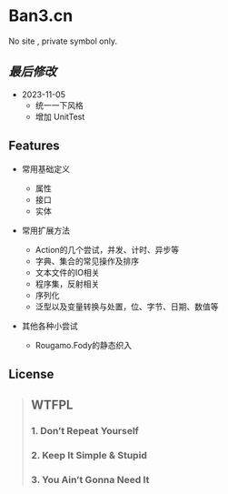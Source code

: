﻿# Ban3.cn
No site , private symbol only.

## _最后修改_

- 2023-11-05
  * 统一一下风格
  * 增加 UnitTest

## Features

- 常用基础定义

  * 属性
  * 接口
  * 实体

- 常用扩展方法

  * Action的几个尝试，并发、计时、异步等
  * 字典、集合的常见操作及排序
  * 文本文件的IO相关
  * 程序集，反射相关
  * 序列化
  * 泛型以及变量转换与处置，位、字节、日期、数值等

- 其他各种小尝试
  * Rougamo.Fody的静态织入

## License

> ## WTFPL ##
> ### 1. Don’t Repeat Yourself
> ### 2. Keep It Simple & Stupid
> ### 3. You Ain’t Gonna Need It
